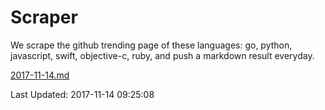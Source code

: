 # Scraper

We scrape the github trending page of these languages: go, python, javascript, swift, objective-c, ruby, and push a markdown result everyday.

[2017-11-14.md](https://github.com/henson/Scraper/blob/master/2017-11-14.md)

Last Updated: 2017-11-14 09:25:08